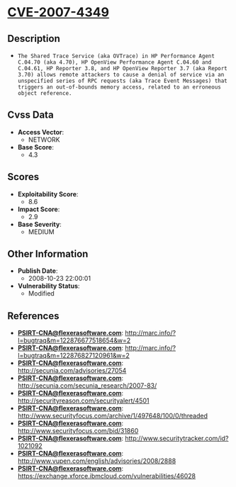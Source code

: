 
# [CVE-2007-4349](https://cve.mitre.org/cgi-bin/cvename.cgi?name=CVE-2007-4349)

## Description

- `The Shared Trace Service (aka OVTrace) in HP Performance Agent C.04.70 (aka 4.70), HP OpenView Performance Agent C.04.60 and C.04.61, HP Reporter 3.8, and HP OpenView Reporter 3.7 (aka Report 3.70) allows remote attackers to cause a denial of service via an unspecified series of RPC requests (aka Trace Event Messages) that triggers an out-of-bounds memory access, related to an erroneous object reference.`

## Cvss Data

- **Access Vector**:
  - NETWORK
- **Base Score**:
  - 4.3

## Scores

- **Exploitability Score**:
  - 8.6
- **Impact Score**:
  - 2.9
- **Base Severity**:
  - MEDIUM

## Other Information

- **Publish Date**:
  - 2008-10-23 22:00:01
- **Vulnerability Status**:
  - Modified

## References

- **PSIRT-CNA@flexerasoftware.com**: http://marc.info/?l=bugtraq&m=122876677518654&w=2
- **PSIRT-CNA@flexerasoftware.com**: http://marc.info/?l=bugtraq&m=122876827120961&w=2
- **PSIRT-CNA@flexerasoftware.com**: http://secunia.com/advisories/27054
- **PSIRT-CNA@flexerasoftware.com**: http://secunia.com/secunia_research/2007-83/
- **PSIRT-CNA@flexerasoftware.com**: http://securityreason.com/securityalert/4501
- **PSIRT-CNA@flexerasoftware.com**: http://www.securityfocus.com/archive/1/497648/100/0/threaded
- **PSIRT-CNA@flexerasoftware.com**: http://www.securityfocus.com/bid/31860
- **PSIRT-CNA@flexerasoftware.com**: http://www.securitytracker.com/id?1021092
- **PSIRT-CNA@flexerasoftware.com**: http://www.vupen.com/english/advisories/2008/2888
- **PSIRT-CNA@flexerasoftware.com**: https://exchange.xforce.ibmcloud.com/vulnerabilities/46028
